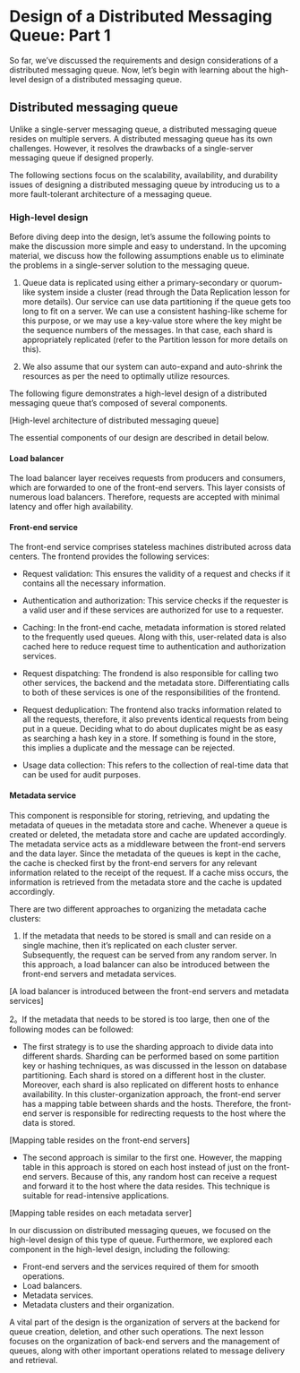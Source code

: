 # Design of a Distributed Messaging Queue: Part 1
So far, we’ve discussed the requirements and design considerations of a distributed messaging queue. Now, let’s begin with learning about the high-level design of a distributed messaging queue.

## Distributed messaging queue
Unlike a single-server messaging queue, a distributed messaging queue resides on multiple servers. A distributed messaging queue has its own challenges. However, it resolves the drawbacks of a single-server messaging queue if designed properly.

The following sections focus on the scalability, availability, and durability issues of designing a distributed messaging queue by introducing us to a more fault-tolerant architecture of a messaging queue.

### High-level design
Before diving deep into the design, let’s assume the following points to make the discussion more simple and easy to understand. In the upcoming material, we discuss how the following assumptions enable us to eliminate the problems in a single-server solution to the messaging queue.

1. Queue data is replicated using either a primary-secondary or quorum-like system inside a cluster (read through the Data Replication lesson for more details). Our service can use data partitioning if the queue gets too long to fit on a server. We can use a consistent hashing-like scheme for this purpose, or we may use a key-value store where the key might be the sequence numbers of the messages. In that case, each shard is appropriately replicated (refer to the Partition lesson for more details on this).

2. We also assume that our system can auto-expand and auto-shrink the resources as per the need to optimally utilize resources.

The following figure demonstrates a high-level design of a distributed messaging queue that’s composed of several components.

[High-level architecture of distributed messaging queue]

The essential components of our design are described in detail below.

#### Load balancer
The load balancer layer receives requests from producers and consumers, which are forwarded to one of the front-end servers. This layer consists of numerous load balancers. Therefore, requests are accepted with minimal latency and offer high availability.

#### Front-end service
The front-end service comprises stateless machines distributed across data centers. The frontend provides the following services:

- Request validation: This ensures the validity of a request and checks if it contains all the necessary information.

- Authentication and authorization: This service checks if the requester is a valid user and if these services are authorized for use to a requester.

- Caching: In the front-end cache, metadata information is stored related to the frequently used queues. Along with this, user-related data is also cached here to reduce request time to authentication and authorization services.

- Request dispatching: The frondend is also responsible for calling two other services, the backend and the metadata store. Differentiating calls to both of these services is one of the responsibilities of the frontend.

- Request deduplication: The frontend also tracks information related to all the requests, therefore, it also prevents identical requests from being put in a queue. Deciding what to do about duplicates might be as easy as searching a hash key in a store. If something is found in the store, this implies a duplicate and the message can be rejected.

- Usage data collection: This refers to the collection of real-time data that can be used for audit purposes.
#### Metadata service
This component is responsible for storing, retrieving, and updating the metadata of queues in the metadata store and cache. Whenever a queue is created or deleted, the metadata store and cache are updated accordingly. The metadata service acts as a middleware between the front-end servers and the data layer. Since the metadata of the queues is kept in the cache, the cache is checked first by the front-end servers for any relevant information related to the receipt of the request. If a cache miss occurs, the information is retrieved from the metadata store and the cache is updated accordingly.

There are two different approaches to organizing the metadata cache clusters:

1. If the metadata that needs to be stored is small and can reside on a single machine, then it’s replicated on each cluster server. Subsequently, the request can be served from any random server. In this approach, a load balancer can also be introduced between the front-end servers and metadata services.

[A load balancer is introduced between the front-end servers and metadata services]

2。If the metadata that needs to be stored is too large, then one of the following modes can be followed:
- The first strategy is to use the sharding approach to divide data into different shards. Sharding can be performed based on some partition key or hashing techniques, as was discussed in the lesson on database partitioning. Each shard is stored on a different host in the cluster. Moreover, each shard is also replicated on different hosts to enhance availability. In this cluster-organization approach, the front-end server has a mapping table between shards and the hosts. Therefore, the front-end server is responsible for redirecting requests to the host where the data is stored.

[Mapping table resides on the front-end servers]

- The second approach is similar to the first one. However, the mapping table in this approach is stored on each host instead of just on the front-end servers. Because of this, any random host can receive a request and forward it to the host where the data resides. This technique is suitable for read-intensive applications.

[Mapping table resides on each metadata server]

In our discussion on distributed messaging queues, we focused on the high-level design of this type of queue. Furthermore, we explored each component in the high-level design, including the following:

- Front-end servers and the services required of them for smooth operations.
- Load balancers.
- Metadata services.
- Metadata clusters and their organization.

A vital part of the design is the organization of servers at the backend for queue creation, deletion, and other such operations. The next lesson focuses on the organization of back-end servers and the management of queues, along with other important operations related to message delivery and retrieval.
